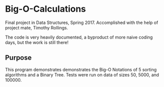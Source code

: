 # Big-O-Calculations

Final project in Data Structures, Spring 2017. Accomplished with the help of project mate, Timothy Rollings.

The code is very heavily documented, a byproduct of more naive coding days, but the work is still there!

Purpose
-------
This program demonstrates demonstrates the Big-O Notations of 5 sorting algorithms and a Binary Tree.
Tests were run on data of sizes 50, 5000, and 100000.

